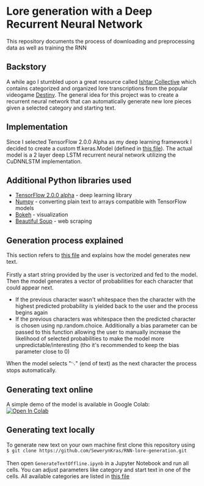 # Lore generation with a Deep Recurrent Neural Network

This repository documents the process of downloading and preprocessing data as well as training the RNN

## Backstory

A while ago I stumbled upon a great resource called [Ishtar Collective](https://ishtar-collective.net) which contains categorized and organized lore transcriptions from the popular videogame [Destiny](https://www.destinythegame.com/). The general idea for this project was to create a recurrent neural network that can automatically generate new lore pieces given a selected category and starting text.

## Implementation

Since I selected TensorFlow 2.0.0 Alpha as my deep learning framework I decided to create a custom tf.keras.Model (defined in [this file](https://github.com/SewerynKras/RNN-lore-generation/blob/master/model.py)). The actual model is a 2 layer deep LSTM recurrent neural network utilizing the CuDNNLSTM implementation.

## Additional Python libraries used

- [TensorFlow 2.0.0 alpha](https://www.tensorflow.org/install/gpu#tensorflow_20_alpha) - deep learning library
- [Numpy](https://pypi.org/project/numpy/) - converting plain text to arrays compatible with TensorFlow models
- [Bokeh](https://bokeh.pydata.org/en/latest/docs/installation.html) - visualization
- [Beautiful Soup](https://www.crummy.com/software/BeautifulSoup/bs4/doc/) - web scraping

## Generation process explained

This section refers to [this file](https://github.com/SewerynKras/RNN-lore-generation/blob/master/helpers.py#L245) and explains how the model generates new text.\
 \
Firstly a start string provided by the user is vectorized and fed to the model.\
Then the model generates a vector of probabilities for each character that could appear next.

- If the previous character wasn't whitespace then the character with the highest predicted probability is yielded back to the user and the process begins again
- If the previous characters was whitespace then the predicted character is chosen using np.random.choice. Additionally a bias parameter can be passed to this function allowing the user to manually increase the likelihood of selected probabilities to make the model more unpredictable/interesting (tho it's recommended to keep the bias parameter close to 0)

When the model selects "␃" (end of text) as the next character the process stops automatically.

## Generating text online

A simple demo of the model is available in Google Colab:\
 [![Open In Colab](https://colab.research.google.com/assets/colab-badge.svg)](https://colab.research.google.com/github/SewerynKras/RNN-lore-generation/blob/master/GenerateTextOnline.ipynb)

## Generating text locally

To generate new text on your own machine first clone this repository using\
`$ git clone https://github.com/SewerynKras/RNN-lore-generation.git`\
\
Then open `GenerateTextOffline.ipynb` in a Jupyter Notebook and run all cells. You can adjust parameters like category and start text in one of the cells. All available categories are listed in [this file](https://github.com/SewerynKras/RNN-lore-generation/blob/master/data/default_categories.json)